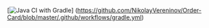 [![Java CI with Gradle](https://github.com/NikolayVereninov/Order-Card/actions)]
(https://github.com/NikolayVereninov/Order-Card/blob/master/.github/workflows/gradle.yml)
